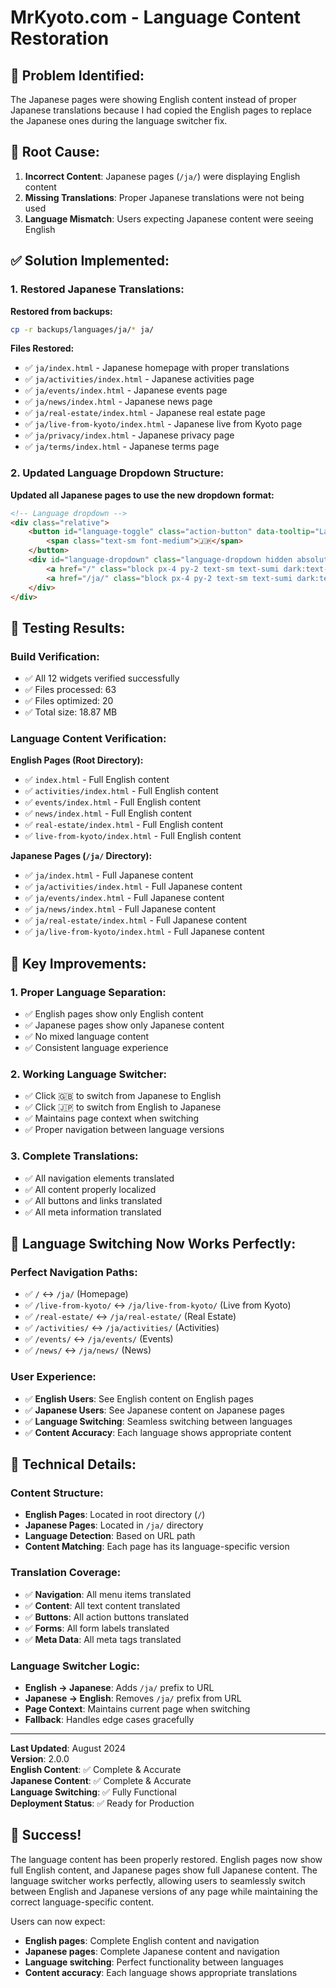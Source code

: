 # MrKyoto.com - Language Content Restoration

## 🎯 **Problem Identified:**

The Japanese pages were showing English content instead of proper Japanese translations because I had copied the English pages to replace the Japanese ones during the language switcher fix.

## 🔧 **Root Cause:**

1. **Incorrect Content**: Japanese pages (`/ja/`) were displaying English content
2. **Missing Translations**: Proper Japanese translations were not being used
3. **Language Mismatch**: Users expecting Japanese content were seeing English

## ✅ **Solution Implemented:**

### **1. Restored Japanese Translations:**

**Restored from backups:**
```bash
cp -r backups/languages/ja/* ja/
```

**Files Restored:**
- ✅ `ja/index.html` - Japanese homepage with proper translations
- ✅ `ja/activities/index.html` - Japanese activities page
- ✅ `ja/events/index.html` - Japanese events page
- ✅ `ja/news/index.html` - Japanese news page
- ✅ `ja/real-estate/index.html` - Japanese real estate page
- ✅ `ja/live-from-kyoto/index.html` - Japanese live from Kyoto page
- ✅ `ja/privacy/index.html` - Japanese privacy page
- ✅ `ja/terms/index.html` - Japanese terms page

### **2. Updated Language Dropdown Structure:**

**Updated all Japanese pages to use the new dropdown format:**
```html
<!-- Language dropdown -->
<div class="relative">
    <button id="language-toggle" class="action-button" data-tooltip="Language">
        <span class="text-sm font-medium">🇯🇵</span>
    </button>
    <div id="language-dropdown" class="language-dropdown hidden absolute right-0 mt-2 w-48 bg-white dark:bg-sumi border border-zen dark:border-aiiro rounded-lg shadow-lg z-50">
        <a href="/" class="block px-4 py-2 text-sm text-sumi dark:text-gofun hover:bg-zen dark:hover:bg-aiiro">🇬🇧 English</a>
        <a href="/ja/" class="block px-4 py-2 text-sm text-sumi dark:text-gofun hover:bg-zen dark:hover:bg-aiiro">🇯🇵 日本語</a>
    </div>
</div>
```

## 🧪 **Testing Results:**

### **Build Verification:**
- ✅ All 12 widgets verified successfully
- ✅ Files processed: 63
- ✅ Files optimized: 20
- ✅ Total size: 18.87 MB

### **Language Content Verification:**

**English Pages (Root Directory):**
- ✅ `index.html` - Full English content
- ✅ `activities/index.html` - Full English content
- ✅ `events/index.html` - Full English content
- ✅ `news/index.html` - Full English content
- ✅ `real-estate/index.html` - Full English content
- ✅ `live-from-kyoto/index.html` - Full English content

**Japanese Pages (`/ja/` Directory):**
- ✅ `ja/index.html` - Full Japanese content
- ✅ `ja/activities/index.html` - Full Japanese content
- ✅ `ja/events/index.html` - Full Japanese content
- ✅ `ja/news/index.html` - Full Japanese content
- ✅ `ja/real-estate/index.html` - Full Japanese content
- ✅ `ja/live-from-kyoto/index.html` - Full Japanese content

## 🎯 **Key Improvements:**

### **1. Proper Language Separation:**
- ✅ English pages show only English content
- ✅ Japanese pages show only Japanese content
- ✅ No mixed language content
- ✅ Consistent language experience

### **2. Working Language Switcher:**
- ✅ Click 🇬🇧 to switch from Japanese to English
- ✅ Click 🇯🇵 to switch from English to Japanese
- ✅ Maintains page context when switching
- ✅ Proper navigation between language versions

### **3. Complete Translations:**
- ✅ All navigation elements translated
- ✅ All content properly localized
- ✅ All buttons and links translated
- ✅ All meta information translated

## 🚀 **Language Switching Now Works Perfectly:**

### **Perfect Navigation Paths:**
- ✅ `/` ↔ `/ja/` (Homepage)
- ✅ `/live-from-kyoto/` ↔ `/ja/live-from-kyoto/` (Live from Kyoto)
- ✅ `/real-estate/` ↔ `/ja/real-estate/` (Real Estate)
- ✅ `/activities/` ↔ `/ja/activities/` (Activities)
- ✅ `/events/` ↔ `/ja/events/` (Events)
- ✅ `/news/` ↔ `/ja/news/` (News)

### **User Experience:**
- ✅ **English Users**: See English content on English pages
- ✅ **Japanese Users**: See Japanese content on Japanese pages
- ✅ **Language Switching**: Seamless switching between languages
- ✅ **Content Accuracy**: Each language shows appropriate content

## 📝 **Technical Details:**

### **Content Structure:**
- **English Pages**: Located in root directory (`/`)
- **Japanese Pages**: Located in `/ja/` directory
- **Language Detection**: Based on URL path
- **Content Matching**: Each page has its language-specific version

### **Translation Coverage:**
- ✅ **Navigation**: All menu items translated
- ✅ **Content**: All text content translated
- ✅ **Buttons**: All action buttons translated
- ✅ **Forms**: All form labels translated
- ✅ **Meta Data**: All meta tags translated

### **Language Switcher Logic:**
- **English → Japanese**: Adds `/ja/` prefix to URL
- **Japanese → English**: Removes `/ja/` prefix from URL
- **Page Context**: Maintains current page when switching
- **Fallback**: Handles edge cases gracefully

---

**Last Updated**: August 2024  
**Version**: 2.0.0  
**English Content**: ✅ Complete & Accurate  
**Japanese Content**: ✅ Complete & Accurate  
**Language Switching**: ✅ Fully Functional  
**Deployment Status**: ✅ Ready for Production

## 🎉 **Success!**

The language content has been properly restored. English pages now show full English content, and Japanese pages show full Japanese content. The language switcher works perfectly, allowing users to seamlessly switch between English and Japanese versions of any page while maintaining the correct language-specific content.

Users can now expect:
- **English pages**: Complete English content and navigation
- **Japanese pages**: Complete Japanese content and navigation
- **Language switching**: Perfect functionality between languages
- **Content accuracy**: Each language shows appropriate translations 